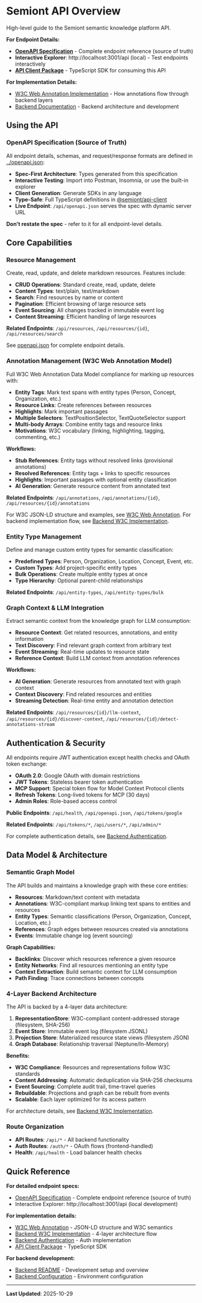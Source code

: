 # Semiont API Overview

High-level guide to the Semiont semantic knowledge platform API.

**For Endpoint Details:**
- **[OpenAPI Specification](../openapi.json)** - Complete endpoint reference (source of truth)
- **Interactive Explorer**: http://localhost:3001/api (local) - Test endpoints interactively
- **[API Client Package](../../packages/api-client/)** - TypeScript SDK for consuming this API

**For Implementation Details:**
- [W3C Web Annotation Implementation](./W3C-WEB-ANNOTATION.md) - How annotations flow through backend layers
- [Backend Documentation](../../apps/backend/) - Backend architecture and development

## Using the API

### OpenAPI Specification (Source of Truth)

All endpoint details, schemas, and request/response formats are defined in [../openapi.json](../openapi.json):

- **Spec-First Architecture**: Types generated from this specification
- **Interactive Testing**: Import into Postman, Insomnia, or use the built-in explorer
- **Client Generation**: Generate SDKs in any language
- **Type-Safe**: Full TypeScript definitions in [@semiont/api-client](../../packages/api-client/)
- **Live Endpoint**: `/api/openapi.json` serves the spec with dynamic server URL

**Don't restate the spec** - refer to it for all endpoint-level details.

## Core Capabilities

### Resource Management

Create, read, update, and delete markdown resources. Features include:

- **CRUD Operations**: Standard create, read, update, delete
- **Content Types**: text/plain, text/markdown
- **Search**: Find resources by name or content
- **Pagination**: Efficient browsing of large resource sets
- **Event Sourcing**: All changes tracked in immutable event log
- **Content Streaming**: Efficient handling of large resources

**Related Endpoints**: `/api/resources`, `/api/resources/{id}`, `/api/resources/search`

See [openapi.json](../openapi.json) for complete endpoint details.

### Annotation Management (W3C Web Annotation Model)

Full W3C Web Annotation Data Model compliance for marking up resources with:

- **Entity Tags**: Mark text spans with entity types (Person, Concept, Organization, etc.)
- **Resource Links**: Create references between resources
- **Highlights**: Mark important passages
- **Multiple Selectors**: TextPositionSelector, TextQuoteSelector support
- **Multi-body Arrays**: Combine entity tags and resource links
- **Motivations**: W3C vocabulary (linking, highlighting, tagging, commenting, etc.)

**Workflows:**
- **Stub References**: Entity tags without resolved links (provisional annotations)
- **Resolved References**: Entity tags + links to specific resources
- **Highlights**: Important passages with optional entity classification
- **AI Generation**: Generate resource content from annotated text

**Related Endpoints**: `/api/annotations`, `/api/annotations/{id}`, `/api/resources/{id}/annotations`

For W3C JSON-LD structure and examples, see [W3C Web Annotation](./W3C-WEB-ANNOTATION.md).
For backend implementation flow, see [Backend W3C Implementation](../../apps/backend/docs/W3C-WEB-ANNOTATION.md).

### Entity Type Management

Define and manage custom entity types for semantic classification:

- **Predefined Types**: Person, Organization, Location, Concept, Event, etc.
- **Custom Types**: Add project-specific entity types
- **Bulk Operations**: Create multiple entity types at once
- **Type Hierarchy**: Optional parent-child relationships

**Related Endpoints**: `/api/entity-types`, `/api/entity-types/bulk`

### Graph Context & LLM Integration

Extract semantic context from the knowledge graph for LLM consumption:

- **Resource Context**: Get related resources, annotations, and entity information
- **Text Discovery**: Find relevant graph context from arbitrary text
- **Event Streaming**: Real-time updates to resource state
- **Reference Context**: Build LLM context from annotation references

**Workflows:**
- **AI Generation**: Generate resources from annotated text with graph context
- **Context Discovery**: Find related resources and entities
- **Streaming Detection**: Real-time entity and annotation detection

**Related Endpoints**: `/api/resources/{id}/llm-context`, `/api/resources/{id}/discover-context`, `/api/resources/{id}/detect-annotations-stream`

## Authentication & Security

All endpoints require JWT authentication except health checks and OAuth token exchange:

- **OAuth 2.0**: Google OAuth with domain restrictions
- **JWT Tokens**: Stateless bearer token authentication
- **MCP Support**: Special token flow for Model Context Protocol clients
- **Refresh Tokens**: Long-lived tokens for MCP (30 days)
- **Admin Roles**: Role-based access control

**Public Endpoints**: `/api/health`, `/api/openapi.json`, `/api/tokens/google`

**Related Endpoints**: `/api/tokens/*`, `/api/users/*`, `/api/admin/*`

For complete authentication details, see [Backend Authentication](../../apps/backend/docs/AUTHENTICATION.md).

## Data Model & Architecture

### Semantic Graph Model

The API builds and maintains a knowledge graph with these core entities:

- **Resources**: Markdown/text content with metadata
- **Annotations**: W3C-compliant markup linking text spans to entities and resources
- **Entity Types**: Semantic classifications (Person, Organization, Concept, Location, etc.)
- **References**: Graph edges between resources created via annotations
- **Events**: Immutable change log (event sourcing)

**Graph Capabilities:**
- **Backlinks**: Discover which resources reference a given resource
- **Entity Networks**: Find all resources mentioning an entity type
- **Context Extraction**: Build semantic context for LLM consumption
- **Path Finding**: Trace connections between concepts

### 4-Layer Backend Architecture

The API is backed by a 4-layer data architecture:

1. **RepresentationStore**: W3C-compliant content-addressed storage (filesystem, SHA-256)
2. **Event Store**: Immutable event log (filesystem JSONL)
3. **Projection Store**: Materialized resource state views (filesystem JSON)
4. **Graph Database**: Relationship traversal (Neptune/In-Memory)

**Benefits:**
- **W3C Compliance**: Resources and representations follow W3C standards
- **Content Addressing**: Automatic deduplication via SHA-256 checksums
- **Event Sourcing**: Complete audit trail, time-travel queries
- **Rebuildable**: Projections and graph can be rebuilt from events
- **Scalable**: Each layer optimized for its access pattern

For architecture details, see [Backend W3C Implementation](../../apps/backend/docs/W3C-WEB-ANNOTATION.md#data-layer-architecture).

### Route Organization

- **API Routes**: `/api/*` - All backend functionality
- **Auth Routes**: `/auth/*` - OAuth flows (frontend-handled)
- **Health**: `/api/health` - Load balancer health checks

## Quick Reference

**For detailed endpoint specs:**
- [OpenAPI Specification](../openapi.json) - Complete endpoint reference (source of truth)
- Interactive Explorer: http://localhost:3001/api (local development)

**For implementation details:**
- [W3C Web Annotation](./W3C-WEB-ANNOTATION.md) - JSON-LD structure and W3C semantics
- [Backend W3C Implementation](../../apps/backend/docs/W3C-WEB-ANNOTATION.md) - 4-layer architecture flow
- [Backend Authentication](../../apps/backend/docs/AUTHENTICATION.md) - Auth implementation
- [API Client Package](../../packages/api-client/) - TypeScript SDK

**For backend development:**
- [Backend README](../../apps/backend/) - Development setup and overview
- [Backend Configuration](../../apps/backend/docs/CONFIGURATION.md) - Environment configuration

---

**Last Updated**: 2025-10-29

